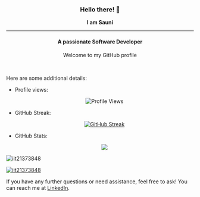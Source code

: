 <div align= "center">
  <h3>Hello there! 👋</h3>
  <strong>I am Sauni</strong>
</div>

<hr/>

<div align= "center">
  <h4>A passionate Software Developer</h4>
  <p>Welcome to my GitHub profile</p>
</div>

<br>

Here are some additional details:

- Profile views:
  <p align="center">
    <img src="https://komarev.com/ghpvc/?username=your-github-IT21373848" alt="Profile Views">
  </p>
- GitHub Streak:
  <p align="center">
    <a href="https://git.io/streak-stats">
      <img src="https://github-readme-streak-stats.herokuapp.com?user=IT21373848" alt="GitHub Streak">
    </a>
  </p>
- GitHub Stats:
  <p align="center">
    <a href="https://github.com/IT21373848/github-readme-stats">
      <img src="(https://github-readme-stats.vercel.app/api?username=IT21373848&show_icons=true&theme=dark)">
    </a>
  </p>


<p><img align="center" src="https://github-readme-stats.vercel.app/api/top-langs?username=IT21373848&show_icons=true&locale=en&layout=compact" alt="iit21373848" /></p>

  <p align="left"> <a href="https://github.com/ryo-ma/github-profile-trophy"><img src="https://github-profile-trophy.vercel.app/?username=IT21373848" alt="iit21373848" /></a> </p>


If you have any further questions or need assistance, feel free to ask! You can reach me at [LinkedIn](www.linkedin.com/in/sauni-weerasinghe).


<!--
**IT21373848/IT21373848** is a ✨ _special_ ✨ repository because its `README.md` (this file) appears on your GitHub profile.

Here are some ideas to get you started:

- 🔭 I’m currently working on ...
- 🌱 I’m currently learning ...
- 👯 I’m looking to collaborate on ...
- 🤔 I’m looking for help with ...
- 💬 Ask me about ...
- 📫 How to reach me: ...
- 😄 Pronouns: ...
- ⚡ Fun fact: ...
-->
